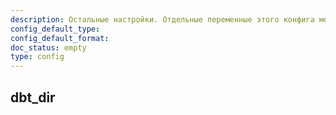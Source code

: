 ```yaml
---
description: Остальные настройки. Отдельные переменные этого конфига могут быть в разных местах за счет отдельных метаконфигов
config_default_type: 
config_default_format: 
doc_status: empty
type: config
---
```


## dbt_dir